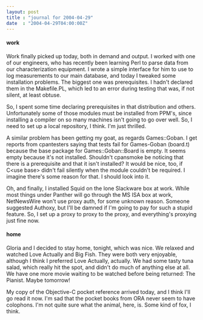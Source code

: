 ```yaml
---
layout: post
title : "journal for 2004-04-29"
date  : "2004-04-29T04:00:00Z"
---
```

<h4>work</h4>Work finally picked up today, both in demand and output.  I worked with one of our engineers, who has recently been learning Perl to parse data from our characterization equipment.  I wrote a simple interface for him to use to log measurements to our main database, and today I tweaked some installation problems.  The biggest one was prerequisites.  I hadn't declared them in the Makefile.PL, which led to an error during testing that was, if not silent, at least obtuse.

So, I spent some time declaring prerequisites in that distribution and others. Unfortunately some of those modules must be installed from PPM's, since installing a compiler on so many machines isn't going to go over well.  So, I need to set up a local repository, I think.  I'm just thrilled.

A similar problem has been getting my goat, as regards Games::Goban.  I get reports from cpantesters saying that tests fail for Games-Goban (board.t) because the base package for Games::Goban::Board is empty.  It seems empty because it's not installed.  Shouldn't cpansmoke be noticing that there is a prerequisite and that it isn't installed?  It would be nice, too, if C&lt;use base&gt; didn't fail silently when the module couldn't be required.  I imagine there's some reason for that.  I should look into it.

Oh, and finally, I installed Squid on the lone Slackware box at work.  While most things under Panther will go through the MS ISA box at work, NetNewsWire won't use proxy auth, for some unknown reason.  Someone suggested Authoxy, but I'll be damned if I'm going to pay for such a stupid feature.  So, I set up a proxy to proxy to the proxy, and everything's proxying just fine now.<h4>home</h4>Gloria and I decided to stay home, tonight, which was nice.  We relaxed and watched Love Actually and Big Fish.  They were both very enjoyable, although I think I preferred Love Actually, actually.  We had some tasty tuna salad, which really hit the spot, and didn't do much of anything else at all.  We have one more movie waiting to be watched before being returned: The Pianist.  Maybe tomorrow!

My copy of the Objective-C pocket reference arrived today, and I think I'll go read it now.  I'm sad that the pocket books from ORA never seem to have colophons.  I'm not quite sure what the animal, here, is.  Some kind of fox, I think.


